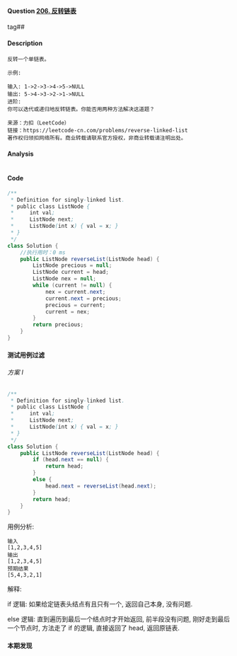 #### Question [206. 反转链表](https://leetcode-cn.com/problems/reverse-linked-list/)

tag##



#### Description

```
反转一个单链表。

示例:

输入: 1->2->3->4->5->NULL
输出: 5->4->3->2->1->NULL
进阶:
你可以迭代或递归地反转链表。你能否用两种方法解决这道题？

来源：力扣（LeetCode）
链接：https://leetcode-cn.com/problems/reverse-linked-list
著作权归领扣网络所有。商业转载请联系官方授权，非商业转载请注明出处。
```



#### Analysis

<img src="">



#### Code

```java
/**
 * Definition for singly-linked list.
 * public class ListNode {
 *     int val;
 *     ListNode next;
 *     ListNode(int x) { val = x; }
 * }
 */
class Solution {
    //执行用时：0 ms
    public ListNode reverseList(ListNode head) {
        ListNode precious = null;
        ListNode current = head;
        ListNode nex = null;
        while (current != null) {
            nex = current.next;
            current.next = precious;
            precious = current;
            current = nex;
        }
        return precious;
    }
}
```





#### 测试用例过滤

###### 方案 I

```java
/**
 * Definition for singly-linked list.
 * public class ListNode {
 *     int val;
 *     ListNode next;
 *     ListNode(int x) { val = x; }
 * }
 */
class Solution {
    public ListNode reverseList(ListNode head) {
        if (head.next == null) {
            return head;
        }   
        else {
            head.next = reverseList(head.next);
        }
        return head;
    }
}
```

用例分析:

```
输入
[1,2,3,4,5]
输出
[1,2,3,4,5]
预期结果
[5,4,3,2,1]
```

解释: 

if 逻辑: 如果给定链表头结点有且只有一个, 返回自己本身, 没有问题.

else 逻辑: 直到遍历到最后一个结点时才开始返回, 前半段没有问题, 刚好走到最后一个节点时, 方法走了 if 的逻辑, 直接返回了 head, 返回原链表.







#### 本期发现					





